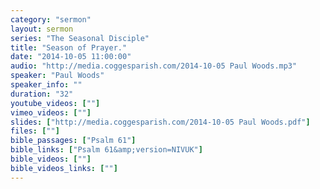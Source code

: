 ```yaml
---
category: "sermon"
layout: sermon
series: "The Seasonal Disciple"
title: "Season of Prayer."
date: "2014-10-05 11:00:00"
audio: "http://media.coggesparish.com/2014-10-05 Paul Woods.mp3"
speaker: "Paul Woods"
speaker_info: ""
duration: "32"
youtube_videos: [""]
vimeo_videos: [""]
slides: ["http://media.coggesparish.com/2014-10-05 Paul Woods.pdf"]
files: [""]
bible_passages: ["Psalm 61"]
bible_links: ["Psalm 61&amp;version=NIVUK"]
bible_videos: [""]
bible_videos_links: [""]
---
```

